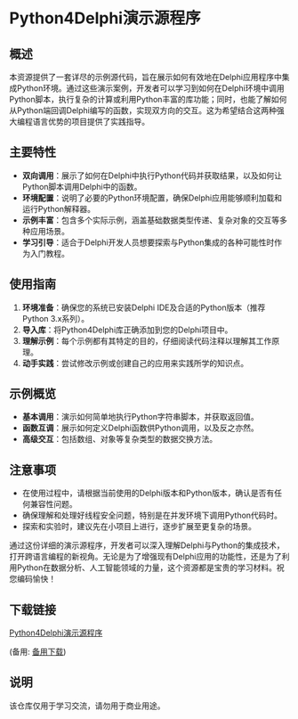 # Python4Delphi演示源程序

## 概述

本资源提供了一套详尽的示例源代码，旨在展示如何有效地在Delphi应用程序中集成Python环境。通过这些演示案例，开发者可以学习到如何在Delphi环境中调用Python脚本，执行复杂的计算或利用Python丰富的库功能；同时，也能了解如何从Python端回调Delphi编写的函数，实现双方向的交互。这为希望结合这两种强大编程语言优势的项目提供了实践指导。

## 主要特性

- **双向调用**：展示了如何在Delphi中执行Python代码并获取结果，以及如何让Python脚本调用Delphi中的函数。
- **环境配置**：说明了必要的Python环境配置，确保Delphi应用能够顺利加载和运行Python解释器。
- **示例丰富**：包含多个实际示例，涵盖基础数据类型传递、复杂对象的交互等多种应用场景。
- **学习引导**：适合于Delphi开发人员想要探索与Python集成的各种可能性时作为入门教程。

## 使用指南

1. **环境准备**：确保您的系统已安装Delphi IDE及合适的Python版本（推荐Python 3.x系列）。
2. **导入库**：将Python4Delphi库正确添加到您的Delphi项目中。
3. **理解示例**：每个示例都有其特定的目的，仔细阅读代码注释以理解其工作原理。
4. **动手实践**：尝试修改示例或创建自己的应用来实践所学的知识点。

## 示例概览

- **基本调用**：演示如何简单地执行Python字符串脚本，并获取返回值。
- **函数互调**：展示如何定义Delphi函数供Python调用，以及反之亦然。
- **高级交互**：包括数组、对象等复杂类型的数据交换方法。

## 注意事项

- 在使用过程中，请根据当前使用的Delphi版本和Python版本，确认是否有任何兼容性问题。
- 确保理解和处理好线程安全问题，特别是在并发环境下调用Python代码时。
- 探索和实验时，建议先在小项目上进行，逐步扩展至更复杂的场景。

通过这份详细的演示源程序，开发者可以深入理解Delphi与Python的集成技术，打开跨语言编程的新视角。无论是为了增强现有Delphi应用的功能性，还是为了利用Python在数据分析、人工智能领域的力量，这个资源都是宝贵的学习材料。祝您编码愉快！

## 下载链接
[Python4Delphi演示源程序](https://pan.quark.cn/s/f44f4031256f) 

(备用: [备用下载](https://pan.baidu.com/s/1eFc1roDA0LYQL5WNY-ekfg?pwd=1234))

## 说明

该仓库仅用于学习交流，请勿用于商业用途。
